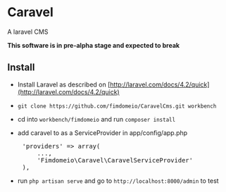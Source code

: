 Caravel
=======

A laravel CMS

**This software is in pre-alpha stage and expected to break**


## Install

- Install Laravel as described on [http://laravel.com/docs/4.2/quick](http://laravel.com/docs/4.2/quick)

- `git clone https://github.com/fimdomeio/CaravelCms.git workbench`

- cd into `workbench/fimdomeio` and run `composer install`

- add caravel to as a ServiceProvider in app/config/app.php

<pre>
	'providers' => array(
		...,
		'Fimdomeio\Caravel\CaravelServiceProvider'
	),
</pre>

- run `php artisan serve` and go to `http://localhost:8000/admin` to test
